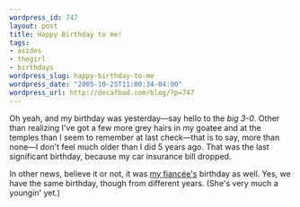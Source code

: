 ```yaml
--- 
wordpress_id: 747
layout: post
title: Happy Birthday to me!
tags: 
- asides
- thegirl
- birthdays
wordpress_slug: happy-birthday-to-me
wordpress_date: "2005-10-25T11:00:34-04:00"
wordpress_url: http://decafbad.com/blog/?p=747
---
```

Oh yeah, and my birthday was yesterday—say hello to the *big 3-0*.  Other than realizing I've got a few more grey hairs in my goatee and at the temples than I seem to remember at last check—that is to say, more than none—I don't feel much older than I did 5 years ago.  That was the last significant birthday, because my car insurance bill dropped.

In other news, believe it or not, it was [my fiancée's][fian] birthday as well.  Yes, we have the same birthday, though from different years.  (She's very much a youngin' yet.)

[fian]: http://www.livejournal.com/users/missadroit/

<!-- tags: birthdays thegirl -->
